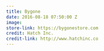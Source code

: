 ```yaml
---
title: Bygone
date: 2016-08-18 07:50:00 Z
image: 
store-link: https://bygonestore.com
credit: Hatch Inc.
credit-link: http://www.hatchinc.co
---
```



